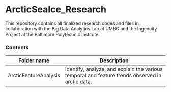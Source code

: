 # ArcticSeaIce_Research

This repository contains all finalized research codes and files in collaboration with the Big Data Analytics Lab at UMBC and the Ingenuity Project at the Baltimore Polytechnic Institute.

### Contents
| Folder name | Description |
| - | - |
| ArcticFeatureAnalysis |  Identify, analyze, and explain the various temporal and feature trends observed in arctic data. |
